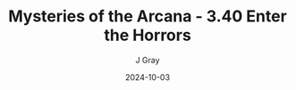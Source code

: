 ---
title: 'Mysteries of the Arcana - 3.40 Enter the Horrors'
alt: 'Mysteries of the Arcana'
date: '2024-10-03'
author: 'J Gray'
artist: 'Sarrah'
---